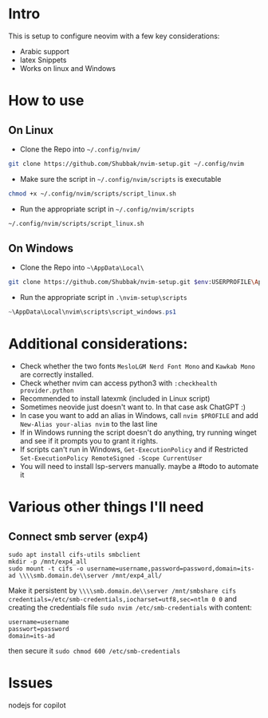 # Intro
This is setup to configure neovim with a few key considerations:
+ Arabic support
+ latex Snippets
+ Works on linux and Windows

# How to use
## On Linux
+ Clone the Repo into `~/.config/nvim/`
```bash
git clone https://github.com/Shubbak/nvim-setup.git ~/.config/nvim
```
+ Make sure the script in `~/.config/nvim/scripts` is executable
```bash
chmod +x ~/.config/nvim/scripts/script_linux.sh
```
+ Run the appropriate script in `~/.config/nvim/scripts`
```bash
~/.config/nvim/scripts/script_linux.sh
``` 

## On Windows
+ Clone the Repo into `~\AppData\Local\`
```bash
git clone https://github.com/Shubbak/nvim-setup.git $env:USERPROFILE\AppData\Local\nvim
```
+ Run the appropriate script in `.\nvim-setup\scripts`
```Powershell
~\AppData\Local\nvim\scripts\script_windows.ps1
```


# Additional considerations:
+ Check whether the two fonts `MesloLGM Nerd Font Mono` and `Kawkab Mono` are correctly installed.
+ Check whether nvim can access python3 with `:checkhealth provider.python`
+ Recommended to install latexmk (included in Linux script)
+ Sometimes neovide just doesn't want to. In that case ask ChatGPT :)
+ In case you want to add an alias in Windows, call `nvim $PROFILE` and add `New-Alias your-alias nvim` to the last line
+ If in Windows running the script doesn't do anything, try running winget and see if it prompts you to grant it rights.
+ If scripts can't run in Windows, `Get-ExecutionPolicy` and if Restricted `Set-ExecutionPolicy RemoteSigned -Scope CurrentUser`
+ You will need to install lsp-servers manually. maybe a #todo to automate it

# Various other things I'll need
## Connect smb server (exp4)
```
sudo apt install cifs-utils smbclient
mkdir -p /mnt/exp4_all
sudo mount -t cifs -o username=username,password=password,domain=its-ad \\\\smb.domain.de\\server /mnt/exp4_all/
```
Make it persistent by `\\\\smb.domain.de\\server /mnt/smbshare cifs credentials=/etc/smb-credentials,iocharset=utf8,sec=ntlm 0 0`
and creating the credentials file `sudo nvim /etc/smb-credentials` with content:
```
username=username
passwort=password
domain=its-ad
```
then secure it `sudo chmod 600 /etc/smb-credentials`


# Issues
nodejs for copilot
